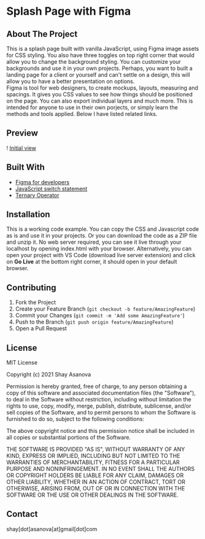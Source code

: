 # Splash Page with Figma

## About The Project

This is a splash page built with vanilla JavaScript, using Figma image assets for CSS styling. You also have three toggles on top right corner that would allow you to change the background styling. You can customize your backgrounds and use it in your own projects. Perhaps, you want to built a landing page for a client or yourself and can't settle on a design, this will allow you to have a better presentation on options. <br/>
Figma is tool for web designers, to create mockups, layouts, measuring and spacings. It gives you CSS values to see how things should be positioned on the page. You can also export individual layers and much more.
This is intended for anyone to use in their own porjects, or simply learn the methods and tools applied. Below I have listed related links.

## Preview

! [Initial view](media/image1.gif)

## Built With

- [Figma for developers](https://www.figma.com/best-practices/tips-on-developer-handoff/an-overview-of-figma-for-developers/)
- [JavaScript switch statement](https://www.w3schools.com/js/js_switch.asp)
- [Ternary Operator](https://developer.mozilla.org/en-US/docs/Web/JavaScript/Reference/Operators/Conditional_Operator)

## Installation

This is a working code example.
You can copy the CSS and Javascript code as is and use it in your projects.
Or you can download the code as a ZIP file and unzip it. No web server required, you can see it live through your localhost by opening index.html with your browser. Alternatively, you can open your project with VS Code (download live server extension) and click on **Go Live** at the bottom right corner, it should open in your default browser.

## Contributing

1. Fork the Project
2. Create your Feature Branch (`git checkout -b feature/AmazingFeature`)
3. Commit your Changes (`git commit -m 'Add some AmazingFeature'`)
4. Push to the Branch (`git push origin feature/AmazingFeature`)
5. Open a Pull Request

## License

MIT License

Copyright (c) 2021 Shay Asanova

Permission is hereby granted, free of charge, to any person obtaining a copy
of this software and associated documentation files (the "Software"), to deal
in the Software without restriction, including without limitation the rights
to use, copy, modify, merge, publish, distribute, sublicense, and/or sell
copies of the Software, and to permit persons to whom the Software is
furnished to do so, subject to the following conditions:

The above copyright notice and this permission notice shall be included in all
copies or substantial portions of the Software.

THE SOFTWARE IS PROVIDED "AS IS", WITHOUT WARRANTY OF ANY KIND, EXPRESS OR
IMPLIED, INCLUDING BUT NOT LIMITED TO THE WARRANTIES OF MERCHANTABILITY,
FITNESS FOR A PARTICULAR PURPOSE AND NONINFRINGEMENT. IN NO EVENT SHALL THE
AUTHORS OR COPYRIGHT HOLDERS BE LIABLE FOR ANY CLAIM, DAMAGES OR OTHER
LIABILITY, WHETHER IN AN ACTION OF CONTRACT, TORT OR OTHERWISE, ARISING FROM,
OUT OF OR IN CONNECTION WITH THE SOFTWARE OR THE USE OR OTHER DEALINGS IN THE
SOFTWARE.

## Contact

shay[dot]asanova[at]gmail[dot]com

